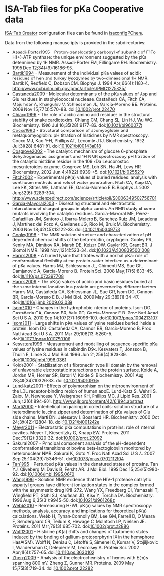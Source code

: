 # ISA-Tab files for pKa Cooperative data

[ISA-Tab Creator](http://isatab.sourceforge.net/tools.html) configuration files can be found in [isaconfigPChem](isaconfigPChem).

Data from the following manuscripts is provided in the subdirectories:

* [Assadi-Porter1995](Assadi-Porter1995) - Proton-translocating carboxyl of subunit c of F1Fo H(+)-ATP synthase: the unique environment suggested by the pKa determined by 1H NMR. Assadi-Porter FM, Fillingame RH. Biochemistry. 1995 Dec 12;34(49):16186-93.
* [Bartik1994](Bartik1994) - Measurement of the individual pKa values of acidic residues of hen and turkey lysozymes by two-dimensional 1H NMR. Bartik K, Redfield C, Dobson CM. Biophys J. 1994 Apr;66(4):1180-4. <http://www.ncbi.nlm.nih.gov/pmc/articles/PMC1275825/>
* [Castaneda2009](Castaneda2009) - Molecular determinants of the pKa values of Asp and Glu residues in staphylococcal nuclease. Castañeda CA, Fitch CA, Majumdar A, Khangulov V, Schlessman JL, García-Moreno BE. Proteins. 2009 Nov 15;77(3):570-88. doi:[10.1002/prot.22470](http://dx.doi.org/10.1002/prot.22470)
* [Chiang1996](Chiang1996) - The role of acidic amino acid residues in the structural stability of snake cardiotoxins. Chiang CM, Chang SL, Lin HJ, Wu WG. Biochemistry. 1996 Jul 16;35(28):9177-86. doi:[10.1021/bi960077t](http://dx.doi.org/10.1021/bi960077t)
* [Cocco1992](Cocco1992) - Structural comparison of apomyoglobin and metaquomyoglobin: pH titration of histidines by NMR spectroscopy.  Cocco MJ, Kao Y-H, Phillips AT, Lecomte JTJ.  Biochemistry. 1992 Jul;31(28):6481-91.  doi:[10.1021/bi00143a018](http://dx.doi.org/10.1021/bi00143a018)
* [Cosgrove2002](Cosgrove2002) - The catalytic mechanism of glucose 6-phosphate dehydrogenases: assignment and 1H NMR spectroscopy pH titration of the catalytic histidine residue in the 109 kDa Leuconostoc mesenteroides enzyme. Cosgrove MS, Loh SN, Ha JH, Levy HR. Biochemistry. 2002 Jun 4;41(22):6939-45. doi:[10.1021/bi0255219](http://dx.doi.org/10.1021/bi0255219)
* [Fitch2002](Fitch2002) - Experimental pK(a) values of buried residues: analysis with continuum methods and role of water penetration. Fitch CA, Karp DA, Lee KK, Stites WE, Lattman EE, García-Moreno E B. Biophys J. 2002 Jun;82(6):3289-304. <http://www.sciencedirect.com/science/article/pii/S0006349502756701>
* [Garcia-Mayoral2003](Garcia-Mayoral2003) - Dissecting structural and electrostatic interactions of charged groups in alpha-sarcin. An NMR study of some mutants involving the catalytic residues. García-Mayoral MF, Pérez-Cañadillas JM, Santoro J, Ibarra-Molero B, Sanchez-Ruiz JM, Lacadena J, Martínez del Pozo A, Gavilanes JG, Rico M, Bruix M. Biochemistry. 2003 Nov 18;42(45):13122-33. doi:[10.1021/bi0349773](http://dx.doi.org/10.1021/bi0349773)
* [Gooley1998](Gooley1998) - The NMR solution structure and characterization of pH dependent chemical shifts of the beta-elicitin, cryptogein. Gooley PR, Keniry MA, Dimitrov RA, Marsh DE, Keizer DW, Gayler KR, Grant BR. J Biomol NMR. 1998 Nov;12(4):523-34. doi:[10.1023/A:1008395001008](http://dx.doi.org/10.1023/A:1008395001008)
* [Harms2008](Harms2008) - A buried lysine that titrates with a normal pKa: role of conformational flexibility at the protein-water interface as a determinant of pKa values. Harms MJ, Schlessman JL, Chimenti MS, Sue GR, Damjanović A, García-Moreno B. Protein Sci. 2008 May;17(5):833-45. doi:[10.1110/ps.073397708](http://dx.doi.org/10.1110/ps.073397708)
* [Harms2009](Harms2009) - The pK(a) values of acidic and basic residues buried at the same internal location in a protein are governed by different factors. Harms MJ, Castañeda CA, Schlessman JL, Sue GR, Isom DG, Cannon BR, García-Moreno E B. J Mol Biol. 2009 May 29;389(1):34-47. doi:[10.1016/j.jmb.2009.03.039](http://dx.doi.org/10.1016/j.jmb.2009.03.039)
* [Isom2010](Isom2010) - Charges in the hydrophobic interior of proteins. Isom DG, Castañeda CA, Cannon BR, Velu PD, García-Moreno E B. Proc Natl Acad Sci U S A. 2010 Sep 14;107(37):16096-100. doi:[10.1073/pnas.1004213107](http://dx.doi.org/10.1073/pnas.1004213107)
* [Isom2011](Isom2011) - Large shifts in pKa values of lysine residues buried inside a protein. Isom DG, Castañeda CA, Cannon BR, García-Moreno B. Proc Natl Acad Sci U S A. 2011 Mar 29;108(13):5260-5. doi:[10.1073/pnas.1010750108](http://dx.doi.org/10.1073/pnas.1010750108)
* [Kesvatera1996](Kesvatera1996) - Measurement and modelling of sequence-specific pKa values of lysine residues in calbindin D9k. Kesvatera T, Jönsson B, Thulin E, Linse S. J Mol Biol. 1996 Jun 21;259(4):828-39. doi:[10.1006/jmbi.1996.0361](http://dx.doi.org/10.1006/jmbi.1996.0361)
* [Koide2001](Koide2001) - Stabilization of a fibronectin type III domain by the removal of unfavorable electrostatic interactions on the protein surface. Koide A, Jordan MR, Horner SR, Batori V, Koide S. Biochemistry. 2001 Aug 28;40(34):10326-33. doi:[10.1021/bi010916y](http://dx.doi.org/10.1021/bi010916y)
* [Lund-katz2001](Lund-katz2001) - Effects of polymorphism on the microenvironment of the LDL receptor-binding region of human apoE. Lund-Katz S, Wehrli S, Zaiou M, Newhouse Y, Weisgraber KH, Phillips MC. J Lipid Res. 2001 Jun;42(6):894-901. <http://www.jlr.org/content/42/6/894.abstract>
* [Marti2000](Marti2000) - Interhelical ion pairing in coiled coils: solution structure of a heterodimeric leucine zipper and determination of pKa values of Glu side chains. Marti DN, Jelesarov I, Bosshard HR. Biochemistry. 2000 Oct 24;39(42):12804-18. doi:[10.1021/bi001242e](http://dx.doi.org/10.1021/bi001242e)
* [Meyer2011](Meyer2011) - Electrostatic pKa computations in proteins: role of internal cavities. Meyer T, Kieseritzky G, Knapp EW. Proteins. 2011 Dec;79(12):3320-32. doi:[10.1002/prot.23092](http://dx.doi.org/10.1002/prot.23092)
* [Sakurai2007](Sakurai2007) - Principal component analysis of the pH-dependent conformational transitions of bovine beta-lactoglobulin monitored by heteronuclear NMR. Sakurai K, Goto Y. Proc Natl Acad Sci U S A. 2007 Sep 25;104(39):15346-51. doi:[10.1073/pnas.0702112104](http://dx.doi.org/10.1073/pnas.0702112104)
* [Tan1995](Tan1995) - Perturbed pKa values in the denatured states of proteins. Tan YJ, Oliveberg M, Davis B, Fersht AR. J Mol Biol. 1995 Dec 15;254(5):980-92. doi:[10.1006/jmbi.1995.0670](http://dx.doi.org/10.1006/jmbi.1995.0670)
* [Wang1996](Wang1996) - Solution NMR evidence that the HIV-1 protease catalytic aspartyl groups have different ionization states in the complex formed with the asymmetric drug KNI-272. Wang YX, Freedberg DI, Yamazaki T, Wingfield PT, Stahl SJ, Kaufman JD, Kiso Y, Torchia DA. Biochemistry. 1996 Aug 6;35(31):9945-50. doi:[10.1021/bi961268z](http://dx.doi.org/10.1021/bi961268z)
* [Webb2010](Webb2010) - Remeasuring HEWL pK(a) values by NMR spectroscopy: methods, analysis, accuracy, and implications for theoretical pK(a) calculations. Webb H, Tynan-Connolly BM, Lee GM, Farrell D, O'Meara F, Søndergaard CR, Teilum K, Hewage C, McIntosh LP, Nielsen JE. Proteins. 2011 Mar;79(3):685-702. doi:[10.1002/prot.22886](http://dx.doi.org/10.1002/prot.22886)
* [Wolff2001](Wolff2001) - Histidine pK(a) shifts and changes of tautomeric states induced by the binding of gallium-protoporphyrin IX in the hemophore HasA(SM). Wolff N, Deniau C, Létoffé S, Simenel C, Kumar V, Stojiljkovic I, Wandersman C, Delepierre M, Lecroisey A. Protein Sci. 2002 Apr;11(4):757-65. doi:[10.1110/ps.3630102](http://dx.doi.org/10.1110/ps.3630102)
* [Zheng2009](Zheng2009) - Analysis of the electrochemistry of hemes with E(m)s spanning 800 mV. Zheng Z, Gunner MR. Proteins. 2009 May 15;75(3):719-34. doi:[10.1002/prot.22282](http://dx.doi.org/10.1002/prot.22282)
